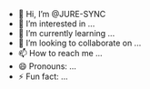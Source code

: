 - 👋 Hi, I’m @JURE-SYNC
- 👀 I’m interested in ...
- 🌱 I’m currently learning ...
- 💞️ I’m looking to collaborate on ...
- 📫 How to reach me ...
- 😄 Pronouns: ...
- ⚡ Fun fact: ...

<!---
JURE-SYNC/JURE-SYNC is a ✨ special ✨ repository because its `README.md` (this file) appears on your GitHub profile.
You can click the Preview link to take a look at your changes.
--->
